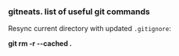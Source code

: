 ### gitneats. list of useful git commands

Resync current directory with updated `.gitignore`:

**git rm -r --cached .**